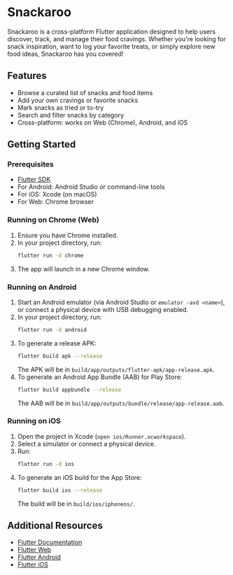 # Snackaroo

Snackaroo is a cross-platform Flutter application designed to help users discover, track, and manage their food cravings. Whether you're looking for snack inspiration, want to log your favorite treats, or simply explore new food ideas, Snackaroo has you covered!

## Features
- Browse a curated list of snacks and food items
- Add your own cravings or favorite snacks
- Mark snacks as tried or to-try
- Search and filter snacks by category
- Cross-platform: works on Web (Chrome), Android, and iOS

## Getting Started

### Prerequisites
- [Flutter SDK](https://flutter.dev/docs/get-started/install)
- For Android: Android Studio or command-line tools
- For iOS: Xcode (on macOS)
- For Web: Chrome browser

### Running on Chrome (Web)
1. Ensure you have Chrome installed.
2. In your project directory, run:
   ```sh
   flutter run -d chrome
   ```
3. The app will launch in a new Chrome window.

### Running on Android
1. Start an Android emulator (via Android Studio or `emulator -avd <name>`), or connect a physical device with USB debugging enabled.
2. In your project directory, run:
   ```sh
   flutter run -d android
   ```
3. To generate a release APK:
   ```sh
   flutter build apk --release
   ```
   The APK will be in `build/app/outputs/flutter-apk/app-release.apk`.
4. To generate an Android App Bundle (AAB) for Play Store:
   ```sh
   flutter build appbundle --release
   ```
   The AAB will be in `build/app/outputs/bundle/release/app-release.aab`.

### Running on iOS
1. Open the project in Xcode (`open ios/Runner.xcworkspace`).
2. Select a simulator or connect a physical device.
3. Run:
   ```sh
   flutter run -d ios
   ```
4. To generate an iOS build for the App Store:
   ```sh
   flutter build ios --release
   ```
   The build will be in `build/ios/iphoneos/`.

## Additional Resources
- [Flutter Documentation](https://docs.flutter.dev/)
- [Flutter Web](https://docs.flutter.dev/platform-integration/web)
- [Flutter Android](https://docs.flutter.dev/platform-integration/android)
- [Flutter iOS](https://docs.flutter.dev/platform-integration/ios)
